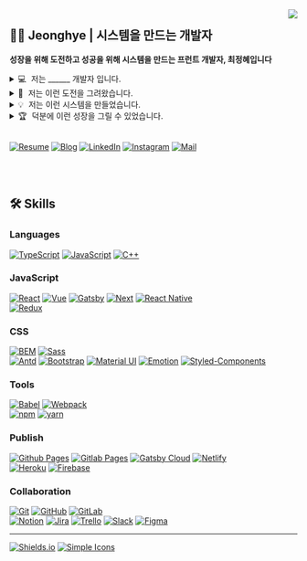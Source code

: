 <div>
<img src="https://hits.seeyoufarm.com/api/count/incr/badge.svg?url=https%3A%2F%2Fgithub.com%2Fjeonghye-choi&count_bg=%2359DCFF&title_bg=%23646464&icon=github.svg&icon_color=%23FFFFFF&title=visitors&edge_flat=false"
align="right"/>
</div>

## 👩‍🎨 Jeonghye | 시스템을 만드는 개발자

**성장을 위해 도전하고 성공을 위해 시스템을 만드는 프런트 개발자, 최정혜입니다**

<details >
<summary> 💻  저는 ______ 개발자 입니다. </summary>
<br/>

1. 목표를 위해 시스템을 만드는
2. 코드적 커뮤니케이션을 위해 고민하는
3. 목적과 요구사항을 분석하며 추상화에 시간을 쏟는
4. 함께의 힘을 믿고 리더십과 적극성으로 팀을 이끌어가는

<br/>
</details>

<details >
<summary> 👊  저는 이런 도전을 그려왔습니다. </summary>

### 👼🏻 Dasoni : 미혼모/부 를 위한 감정 관리 일기 웹

> GDSC 2022 - Solution Challenge

- 개발 기간 : 2022.2.8~2022.4.1 (2개월)
- 사용 언어 및 기술 : `TypeScript`, `React`, `Atomic Design`, `Google Social Login`, `Google Map API`
- [![GitHubLink]](https://github.com/jeonghye-choi/Dasoni)

<br/>

### 😋 개인 블로그 : 기록을 위한 저장소와 나눔을 위한 블로그

> 개인 프로젝트

- 개발기간 : 2022.12.30 ~ 2022.5.7
- 사용 언어 및 기술 : `TypeScript`, `Gatsby`, `Gatsby-Cloud`
- [블로그 링크](https://jeonghye.blog/dev)
- [![GitHubLink]](https://github.com/jeonghye-choi/Blog)

<br/>

### 🌤 Clother : 옷으로 기억하는 날씨 앱, 클로더

> DND 5기 4조 프로젝트

- 개발기간 : 2021.6.23 ~ 2021.8.24 (8주)
- 사용 언어 및 기술 : `TypeScript`, `React-Native`,
- [![GitHubLink]](https://github.com/jeonghye-choi/Clother)

<br/>

### 🎨 다른 색깔 찾기 게임 : 상태 관리 라이브러리를 사용하지 않고 만들기 챌린지

> 넘블 챌린지

- 개발기간 : 2022.2.5 ~ 2022.2.14 (10일)
- 사용 언어 및 기술 : `TypeScript`, `React`,
- [게임 링크](https://search-different-color-game.vercel.app/)
- [![GitHubLink]](https://github.com/jeonghye-choi/Search-Different-Color-Game)

<br/>

### 📈 MaxTurn : 개방형 투자 플랫폼, 맥스턴

> 부산대학교 제 3회 창의 융합 SW 해커톤

- 개발기간 : 2020.7.29 ~ 2020.10.3 (2개월)
- 사용 언어 및 기술 : `JavaScript`, `React`,`Nextjs`, `Scss`
- [![GitHubLink]](https://github.com/jeonghye-choi/MaxTurn)

<br/>

### 📖 유사 단어 추천 : 유사단어 추천해주는 사이트

> 제 6회 BUSAN ICT 융합 해커톤 대회

- 개발기간 : 2021.9.10 ~ 2021.9.11
- 사용 언어 및 기술 : `TypeScript`, `React`, `vis.js`

<br/>
</details>

<details >
<summary> 💡  저는 이런 시스템을 만들었습니다. </summary>

### Clubs

- 디자이너와 개발자가 함께 하는 IT동아리, DND 운영진 _- 2022.1.1~_
- GDSC Core Member _- 2021.8~_
- 디자이너와 개발자가 함께 하는 IT동아리, DND 5기 _- 2021.6.23~2021.8.24_
- 멋쟁이 사자들 처럼 7기 _- 2019.1.1~2019.12.31_

### Study

- 매일 매일 공부하는 습관을 만드는 TIL 스터디(리더) _- 2022.1.1~2022.2.28_
- 자바스크립트의 핵심 개념을 인덱싱 하자, ‘코어 자바스크립트' 완독 스터디(리더)
  _- 2021.11.5~2021.12.31_
- 코딩도 체력이 되어야 할 수 있다, 기초 체력 키우는 스터디 TIE(팀원) _- 2022.3.2~_
- 자바스크립트 개념을 딥하게 익혀보자, ‘자바스크립트 완벽 가이드' 완독 스터디(리더) _- 2022.4.28~_

### Educations

- 부산대학교 정보컴퓨터공학과 복수전공 _- 2020.3~_
- 2021 PYTHON 프로그래밍 기반 빅데이터 교육 _- 2021.7.19~2021.8.11_
- PNU-START-UP 창업 캠프 _- 2019.7.12~13_

### Presentations

- [GDSC] 함께 살펴보는 프런트 개발자 로드맵
- [GDSC] 스터디를 위한 깃 사용법 - _2022.5.5_

<br/>
</details>

<details >
<summary> 🏆  덕분에 이런 성장을 그릴 수 있었습니다. </summary>

### Career

  <Table>
    <tbody>
      <tr>
        <td>
          리더스 (Readers)
        </td>
        <td>
          FE 인턴
        </td>
        <td>
          2021.10 (1개월)
        </td>
        <td>
          <b>완벽한 독서를 위한 서비스, 리더스(Readers) 앱</b>
          <li>유저 반응을 통계로 볼 수 있는 관리자 페이지 개발</li>
          <li>데이터에 코호트 분석을 적용해 그래프로 표현</li>
        </td>
      </tr>
      <tr>
        <td>
          Honeybees 꿀벌 커뮤니티
        </td>
        <td>
          FE
        </td>
        <td>
          2021.6 - Present
        </td>
        <td>
          <b>심리검사 중심의 커뮤니티, 꿀벌 커뮤니티</b>
          <li>create-react-app 기반 사이트 개발</li>
          <li>요구사항을 토대로 IA 작성</li>
          <li>새로운 멤버 추가로 인한 코드 리펙토링</li>
          <li>컴포넌트 설계에 Atomic 디자인 적용</li>
        </td>
      </tr>
    </tbody>
  </Table>

### Awards

  <Table>
    <tbody>
      <tr>
        <td>
          제 6회 BUSAN ICT 융합 해카톤
        </td>
        <td>
          동명대학교 SW중심대학단장상
        </td>
        <td>
          최우수상
        </td>
        <td>
          2021.09.10 - 2021.09.11
        </td>
      </tr>
      <tr>
        <td>
          제 3회 창의융합 해커톤
        </td>
        <td>
         부산대학교 소프트웨어교육센터
        </td>
        <td>
          장려상
        </td>
        <td>
          2020.7.29 - 2020.10.3
        </td>
      </tr>
      <tr>
        <td>
          제 2회 창의융합 해커톤
        </td>
        <td>
         부산대학교 소프트웨어교육센터
        </td>
        <td>
          대상
        </td>
        <td>
          2019.05.01 - 2019.09.07
        </td>
      </tr>
    </tbody>
  </Table>

<br/>
</details>

<br/>

[![Resume]](https://jeonghyedev.notion.site/Jeonghye-8d52b0dc4ef046da8886c6b88a3cca86)
[![Blog]](https://jeonghye.blog)
[![LinkedIn]](https://www.linkedin.com/in/jeonghye-choi)
[![Instagram]](https://www.instagram.com/jihyenanum)
[![Mail]](mailto:ppllhm.0@gmail.com)

<br/>
<br/>

## 🛠 Skills

### Languages

[![TypeScript]](https://www.typescriptlang.org)
[![JavaScript]](https://www.ecma-international.org/publications-and-standards/standards/ecma-262)
[![C++]](https://isocpp.org)

### JavaScript

[![React]](https://reactjs.org)
[![Vue]](https://vuejs.org)
[![Gatsby]](https://www.gatsbyjs.com)
[![Next]]()
[![React Native]](https://reactnative.dev)
\
[![Redux]](https://redux.js.org)

### CSS

[![BEM]](http://getbem.com)
[![Sass]](https://sass-lang.com)
\
[![Antd]](https://ant.design)
[![Bootstrap]](https://getbootstrap.com)
[![Material UI]](https://mui.com)
[![Emotion]](https://emotion.sh)
[![Styled-Components]](https://styled-components.com)

### Tools

[![Babel]](https://babeljs.io)
[![Webpack]](https://webpack.js.org)
\
[![npm]](https://www.npmjs.com/) [![yarn]](https://yarnpkg.com)

### Publish

[![Github Pages]](https://pages.github.com)
[![Gitlab Pages]](https://docs.gitlab.com/ee/user/project/pages)
[![Gatsby Cloud]](https://www.gatsbyjs.com/products/cloud)
[![Netlify]](https://www.netlify.com)
\
[![Heroku]](https://www.heroku.com)
[![Firebase]](https://firebase.google.com)

### Collaboration

[![Git]](https://git-scm.com)
[![GitHub]](https://github.com)
[![GitLab]](https://about.gitlab.com)
\
[![Notion]](https://about.gitlab.com)
[![Jira]](https://about.gitlab.com)
[![Trello]](https://about.gitlab.com)
[![Slack]](https://about.gitlab.com)
[![Figma]](https://about.gitlab.com)

---

[![Shields.io]](https://shields.io/)
[![Simple Icons]](https://simpleicons.org/)

<!-- Badge Links -->

<!-- Header -->

[resume]: https://img.shields.io/badge/-Resume-4285F4?style=flat-square&logo=star&logoColor=white
[blog]: http://img.shields.io/badge/-%20Blog-DD0B78?style=flat-square&logo=github%20Sponsors&logoColor=white
[linkedin]: https://img.shields.io/badge/-jeonghye%20choi-0A66C2?style=flat-square&logo=Linkedin&logoColor=white
[instagram]: https://img.shields.io/badge/-jihyenanum-E4405F?style=flat-square&logo=Instagram&logoColor=white
[naver]: https://img.shields.io/badge/-Blog-03C75A?style=flat-square&logo=Naver&logoColor=white
[mail]: https://img.shields.io/badge/Mail-EA4335?style=flat-square&logo=Gmail&logoColor=white
[visitors]: https://hits.seeyoufarm.com/api/count/incr/badge.svg?url=https%3A%2F%2Fgithub.com%2Fjeonghye-choi&count_bg=%2359DCFF&title_bg=%23646464&icon=github.svg&icon_color=%23FFFFFF&title=visitors&edge_flat=false

<!-- Language -->

[typescript]: https://img.shields.io/badge/-TypeScript-3178C6?style=flat-square&logo=TypeScript&logoColor=white
[javascript]: https://img.shields.io/badge/-JavaScript-F7DF1E?style=flat-square&logo=JavaScript&logoColor=white
[c++]: https://img.shields.io/badge/-C++-00599C?style=flat-square&logo=cplusplus&logoColor=white
[python]: https://img.shields.io/badge/-Python-3776AB?style=flat-square&logo=python&logoColor=white

<!-- JavaScript -->
<!-- Frameworks & Libraries -->

[react]: https://img.shields.io/badge/-React-61DAFB?style=flat-square&logo=react&logoColor=white
[vue]: https://img.shields.io/badge/-Vue-4FC08D?style=flat-square&logo=vue.js&logoColor=white
[gatsby]: https://img.shields.io/badge/-Gatsby-663399?style=flat-square&logo=gatsby&logoColor=white
[next]: https://img.shields.io/badge/-Next-000000?style=flat-square&logo=next.js&logoColor=white
[react native]: https://img.shields.io/badge/-React%20Native-61DAFB?style=flat-square&logo=react&logoColor=white
[redux]: https://img.shields.io/badge/-Redux-764ABC?style=flat-square&logo=redux&logoColor=white
[context-api]: https://img.shields.io/badge/-Context%20Api-000000?style=flat-square&logo=&logoColor=white

<!-- CSS -->
<!-- Architecture -->

[bem]: https://img.shields.io/badge/-Bem-000000?style=flat-square&logo=bem&logoColor=white

<!-- Preprocessors -->

[sass]: https://img.shields.io/badge/-sass-CC6699?style=flat-square&logo=sass&logoColor=white

<!-- CSS Framework -->

[antd]: https://img.shields.io/badge/-Antd-0170FE?style=flat-square&logo=antdesign&logoColor=white
[bootstrap]: https://img.shields.io/badge/-Bootstrap-7952B3?style=flat-square&logo=bootstrap&logoColor=white
[material ui]: https://img.shields.io/badge/-Material%20Ui-057FFE?style=flat-square&logo=&logoColor=white
[styled-components]: https://img.shields.io/badge/-Styled%20Components-DB7093?style=flat-square&logo=styledcomponents&logoColor=white
[emotion]: https://img.shields.io/badge/-Emotion-D26BC2?style=flat-square&logo=&logoColor=white

<!-- Tools -->
<!-- Transpiler -->

[babel]: https://img.shields.io/badge/-Babel-F9DC3E?style=flat-square&logo=babel&logoColor=white

<!-- Module Bundler -->

[webpack]: https://img.shields.io/badge/-Webpack-8DD6F9?style=flat-square&logo=webpack&logoColor=white

<!-- Package Manager -->

[npm]: https://img.shields.io/badge/-npm-CB3837?style=flat-square&logo=npm&logoColor=white
[yarn]: https://img.shields.io/badge/-yarn-2C8EBB?style=flat-square&logo=yarn&logoColor=white

<!-- Collaboration -->

[git]: https://img.shields.io/badge/-Git-F05032?style=flat-square&logo=git&logoColor=white
[github]: https://img.shields.io/badge/-GitHub-181717?style=flat-square&logo=github&logoColor=white
[gitlab]: https://img.shields.io/badge/-GitLab-FCA121?style=flat-square&logo=gitlab&logoColor=white
[figma]: https://img.shields.io/badge/-Figma-F24E1E?style=flat-square&logo=figma&logoColor=white
[notion]: https://img.shields.io/badge/-Notion-000000?style=flat-square&logo=notion&logoColor=white
[jira]: https://img.shields.io/badge/-Jira-0052CC?style=flat-square&logo=jira&logoColor=white
[slack]: https://img.shields.io/badge/-Slack-4A154B?style=flat-square&logo=slack&logoColor=white
[trello]: https://img.shields.io/badge/-Trello-0052CC?style=flat-square&logo=trello&logoColor=white

<!-- Publish -->

[github pages]: https://img.shields.io/badge/-GitHub%20Pages-181717?style=flat-square&logo=github&logoColor=white
[gitlab pages]: https://img.shields.io/badge/-GitLab%20Pages-FCA121?style=flat-square&logo=gitlab&logoColor=white
[gatsby cloud]: https://img.shields.io/badge/-Gatsby%20Cloud-663399?style=flat-square&logo=gatsby&logoColor=white
[netlify]: https://img.shields.io/badge/-Netlify-00C7B7?style=flat-square&logo=netlify&logoColor=white
[heroku]: https://img.shields.io/badge/-Heroku-430098?style=flat-square&logo=heroku&logoColor=white
[firebase]: https://img.shields.io/badge/-Firebase-FFCA28?style=flat-square&logo=firebase&logoColor=white
[aws]: https://img.shields.io/badge/-AWS-232F3E?style=flat-square&logo=amazonaws&logoColor=white

<!-- etc -->

[shields.io]: https://img.shields.io/badge/-Shields.io-000000?style=flat-square&logo=shieldsdotio&logoColor=white
[simple icons]: https://img.shields.io/badge/-Simple%20Icons-111111?style=flat-square&logo=simpleicons&logoColor=white

<!-- Github link -->

[githublink]: https://img.shields.io/badge/-GitHub-181717?logo=github&logoColor=white

